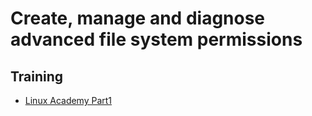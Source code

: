 # Create, manage and diagnose advanced file system permissions

## Training
* [Linux Academy Part1](https://linuxacademy.com/cp/courses/lesson/course/5412/lesson/9/module/428)